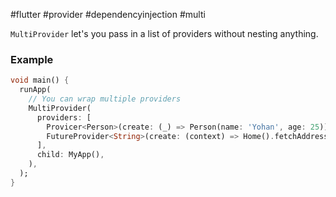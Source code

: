 #flutter #provider #dependencyinjection #multi

`MultiProvider` let's you pass in a list of providers without nesting anything.

### Example
```dart
void main() {
  runApp(
    // You can wrap multiple providers 
    MultiProvider(
      providers: [
        Provicer<Person>(create: (_) => Person(name: 'Yohan', age: 25)),
        FutureProvider<String>(create: (context) => Home().fetchAddress),
      ],
      child: MyApp(),
    ),
  );
}
```